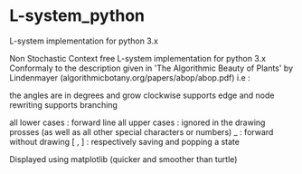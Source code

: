 # L-system_python
L-system implementation for python 3.x

Non Stochastic Context free L-system implementation for python 3.x
Conformaly to the description given in 'The Algorithmic Beauty of Plants' by Lindenmayer (algorithmicbotany.org/papers/abop/abop.pdf) i.e :

the angles are in degrees and grow clockwise
supports edge and node rewriting
supports branching

all lower cases : forward line
all upper cases : ignored in the drawing prosses (as well as all other special characters or numbers)
_               : forward without drawing
[ , ]           : respectively saving and popping a state

Displayed using matplotlib (quicker and smoother than turtle)
